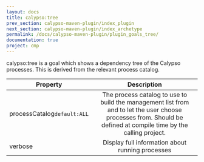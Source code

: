 ```yaml
---
layout: docs
title: calypso:tree
prev_section: calypso-maven-plugin/index_plugin
next_section: calypso-maven-plugin/index_archetype
permalink: /docs/calypso-maven-plugin/plugin_goals_tree/
documentation: true
project: cmp
---
```


calypso:tree is a goal which shows a dependency tree of the Calypso processes. This is derived from the relevant process catalog.

| Property        | Description           |
| ------------- |:-------------:|
|processCatalog<code>default:ALL</code>|The process catalog to use to build the management list from and to let the user choose processes from. Should be defined at compile time by the calling project.|
|verbose|Display full information about running processes|

